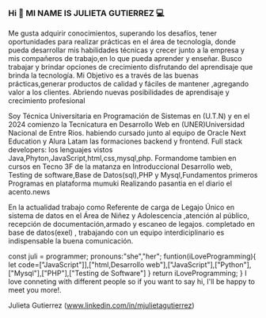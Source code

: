 ### Hi  👋 MI NAME IS JULIETA GUTIERREZ 💻

 Me gusta adquirir conocimientos, superando los desafíos, tener oportunidades para realizar
prácticas en el área de tecnología, donde pueda desarrollar mis habilidades técnicas y crecer junto a la empresa y mis compañeros de trabajo,en lo que pueda aprender y enseñar.
Busco trabajar y  brindar opciones  de crecimiento disfrutando del aprendisaje que brinda la tecnología.
Mi Objetivo es a través de las buenas prácticas,generar productos de calidad y fáciles de mantener ,agregando valor a los clientes.
Abriendo nuevas posibilidades de aprendisaje y crecimiento profesional


Soy Técnica Universitaria en Programación de Sistemas en (U.T.N) y en el 2024 comienzo la Tecnicatura en Desarrollo Web en (UNER)Universidad Nacional de Entre Rios.
habiendo cursado  junto al equipo de Oracle Next Education y Alura Latam las formaciones backend  y frontend. 
Full stack developers: los lenguajes vistos Java,Phyton,JavaScript,html,css,mysql,php.
Formandome tambien en  cursos en Tecno 3F de la matanza en Introduccional Desarrollo web, Testing de software,Base de Datos(sql),PHP y Mysql,Fundamentos primeros Programas en plataforma mumuki
Realizando pasantia en el diario el acento.news


En la actualidad trabajo como Referente de carga de Legajo Único en  sistema de datos en el Área de Niñez y Adolescencia ,atención al público, recepción de documentación,armado y escaneo de legajos. completado en base de datos(exel) , trabajando con un equipo interdiciplinario es indispensable la buena comunicación.


   const juli = programmer;
   pronouns:"she","her";
   funtion(iLoveProgramming){
   let code=["JavaScript"]],["html,Desarrollo web"],["JavaScript"],["Python"],["Mysql"],["PHP"],["Testing de Software"]
   }
  return iLoveProgramming;
}
  I love conneting with different people so if you want to say hi, I'll be happy to meet you more!.

  Julieta Gutierrez (www.linkedin.com/in/mjulietagutierrez)



